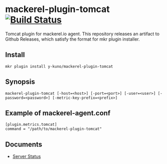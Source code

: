 # mackerel-plugin-tomcat [![Build Status](https://travis-ci.org/y-kuno/mackerel-plugin-tomcat.svg?branch=master)](https://travis-ci.org/y-kuno/mackerel-plugin-tomcat)

Tomcat plugin for mackerel.io agent. This repository releases an artifact to Github Releases, which satisfy the format for mkr plugin installer.

## Install

```shell
mkr plugin install y-kuno/mackerel-plugin-tomcat 
```

## Synopsis

```shell
mackerel-plugin-tomcat [-host=<host>] [-port=<port>] [-user=<user>] [-password=<password>] [-metric-key-prefix=<prefix>]
```

## Example of mackerel-agent.conf

```
[plugin.metrics.tomcat]
command = "/path/to/mackerel-plugin-tomcat"
```

## Documents

* [Server Status](http://tomcat.apache.org/tomcat-8.0-doc/manager-howto.html#Server_Status)
